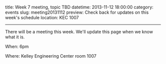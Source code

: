 title: Week 7 meeting, topic TBD
datetime: 2013-11-12 18:00:00
category: events
slug: meeting20131112
preview: Check back for updates on this week's schedule
location: KEC 1007

---

There will be a meeting this week. We'll update this page when we know what it is.

When: 6pm

Where: Kelley Engineering Center room 1007
